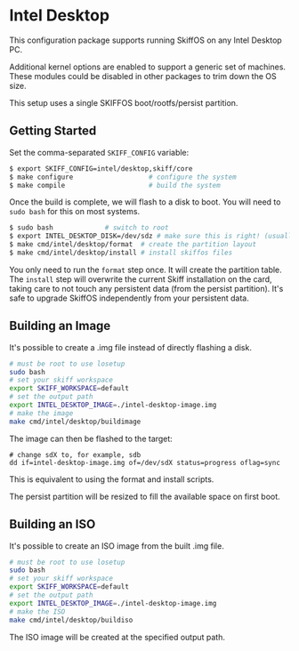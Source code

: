 # Intel Desktop

This configuration package supports running SkiffOS on any Intel Desktop PC.

Additional kernel options are enabled to support a generic set of machines.
These modules could be disabled in other packages to trim down the OS size.

This setup uses a single SKIFFOS boot/rootfs/persist partition.

## Getting Started

Set the comma-separated `SKIFF_CONFIG` variable:

```sh
$ export SKIFF_CONFIG=intel/desktop,skiff/core
$ make configure                   # configure the system
$ make compile                     # build the system
```

Once the build is complete, we will flash to a disk to boot. You will need to
`sudo bash` for this on most systems.

```sh
$ sudo bash             # switch to root
$ export INTEL_DESKTOP_DISK=/dev/sdz # make sure this is right! (usually sdb)
$ make cmd/intel/desktop/format  # create the partition layout
$ make cmd/intel/desktop/install # install skiffos files
```

You only need to run the `format` step once. It will create the partition table.
The `install` step will overwrite the current Skiff installation on the card,
taking care to not touch any persistent data (from the persist partition). It's
safe to upgrade SkiffOS independently from your persistent data.

## Building an Image

It's possible to create a .img file instead of directly flashing a disk.

```sh
# must be root to use losetup
sudo bash
# set your skiff workspace
export SKIFF_WORKSPACE=default
# set the output path
export INTEL_DESKTOP_IMAGE=./intel-desktop-image.img
# make the image
make cmd/intel/desktop/buildimage
```

The image can then be flashed to the target:

```
# change sdX to, for example, sdb
dd if=intel-desktop-image.img of=/dev/sdX status=progress oflag=sync
```

This is equivalent to using the format and install scripts.

The persist partition will be resized to fill the available space on first boot.

## Building an ISO

It's possible to create an ISO image from the built .img file.

```sh
# must be root to use losetup
sudo bash
# set your skiff workspace
export SKIFF_WORKSPACE=default
# set the output path
export INTEL_DESKTOP_IMAGE=./intel-desktop-image.img
# make the ISO
make cmd/intel/desktop/buildiso
```

The ISO image will be created at the specified output path.
